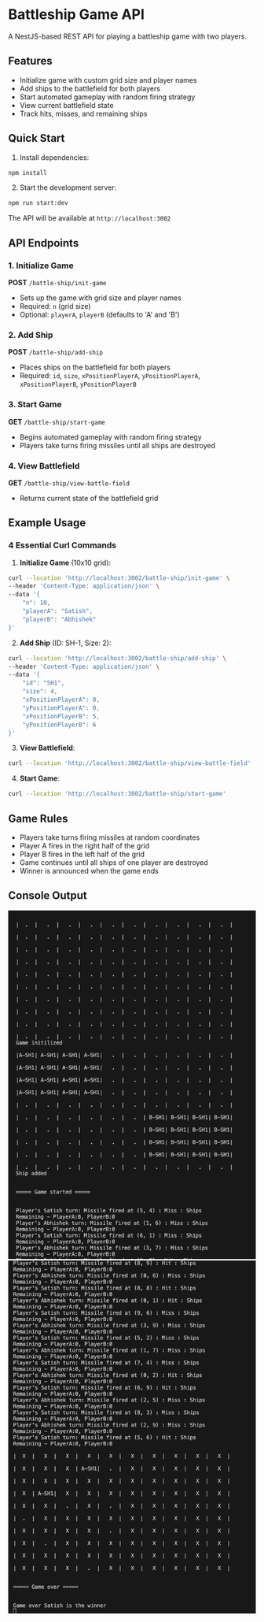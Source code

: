 # Battleship Game API

A NestJS-based REST API for playing a battleship game with two players.

## Features

- Initialize game with custom grid size and player names
- Add ships to the battlefield for both players
- Start automated gameplay with random firing strategy
- View current battlefield state
- Track hits, misses, and remaining ships

## Quick Start

1. Install dependencies:
```bash
npm install
```

2. Start the development server:
```bash
npm run start:dev
```

The API will be available at `http://localhost:3002`

## API Endpoints

### 1. Initialize Game
**POST** `/battle-ship/init-game`
- Sets up the game with grid size and player names
- Required: `n` (grid size)
- Optional: `playerA`, `playerB` (defaults to 'A' and 'B')

### 2. Add Ship
**POST** `/battle-ship/add-ship`
- Places ships on the battlefield for both players
- Required: `id`, `size`, `xPositionPlayerA`, `yPositionPlayerA`, `xPositionPlayerB`, `yPositionPlayerB`

### 3. Start Game
**GET** `/battle-ship/start-game`
- Begins automated gameplay with random firing strategy
- Players take turns firing missiles until all ships are destroyed

### 4. View Battlefield
**GET** `/battle-ship/view-battle-field`
- Returns current state of the battlefield grid

## Example Usage

### 4 Essential Curl Commands

1. **Initialize Game** (10x10 grid):
```bash
curl --location 'http://localhost:3002/battle-ship/init-game' \
--header 'Content-Type: application/json' \
--data '{
    "n": 10,
    "playerA": "Satish",
    "playerB": "Abhishek"
}'
```

2. **Add Ship** (ID: SH-1, Size: 2):
```bash
curl --location 'http://localhost:3002/battle-ship/add-ship' \
--header 'Content-Type: application/json' \
--data '{
    "id": "SH1",
    "size": 4,
    "xPositionPlayerA": 0,
    "yPositionPlayerA": 0,
    "xPositionPlayerB": 5,
    "yPositionPlayerB": 6
}'
```

3. **View Battlefield**:
```bash
curl --location 'http://localhost:3002/battle-ship/view-battle-field'
```

4. **Start Game**:
```bash
curl --location 'http://localhost:3002/battle-ship/start-game'
```

## Game Rules

- Players take turns firing missiles at random coordinates
- Player A fires in the right half of the grid
- Player B fires in the left half of the grid
- Game continues until all ships of one player are destroyed
- Winner is announced when the game ends

## Console Output
![BattleShip Console output](./assets/battleShip-output-1.png)
![BattleShip Console output](./assets/battleShip-output-2.png)

